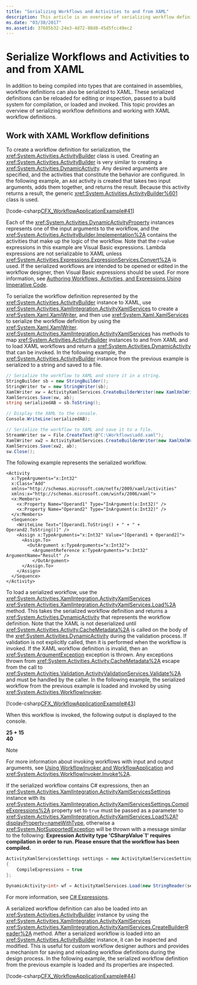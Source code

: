 ```yaml
---
title: "Serializing Workflows and Activities to and from XAML"
description: This article is an overview of serializing workflow definitions and working with XAML workflow definitions in Workflow Foundation.
ms.date: "03/30/2017"
ms.assetid: 37685b32-24e3-4d72-88d8-45d5fcc49ec2
---
```

# Serialize Workflows and Activities to and from XAML

In addition to being compiled into types that are contained in assemblies, workflow definitions can also be serialized to XAML. These serialized definitions can be reloaded for editing or inspection, passed to a build system for compilation, or loaded and invoked. This topic provides an overview of serializing workflow definitions and working with XAML workflow definitions.

## Work with XAML Workflow definitions

To create a workflow definition for serialization, the <xref:System.Activities.ActivityBuilder> class is used. Creating an <xref:System.Activities.ActivityBuilder> is very similar to creating a <xref:System.Activities.DynamicActivity>. Any desired arguments are specified, and the activities that constitute the behavior are configured. In the following example, an `Add` activity is created that takes two input arguments, adds them together, and returns the result. Because this activity returns a result, the generic <xref:System.Activities.ActivityBuilder%601> class is used.

[!code-csharp[CFX_WorkflowApplicationExample#41](~/samples/snippets/csharp/VS_Snippets_CFX/cfx_workflowapplicationexample/cs/program.cs#41)]

Each of the <xref:System.Activities.DynamicActivityProperty> instances represents one of the input arguments to the workflow, and the <xref:System.Activities.ActivityBuilder.Implementation%2A> contains the activities that make up the logic of the workflow. Note that the r-value expressions in this example are Visual Basic expressions. Lambda expressions are not serializable to XAML unless <xref:System.Activities.Expressions.ExpressionServices.Convert%2A> is used. If the serialized workflows are intended to be opened or edited in the workflow designer, then Visual Basic expressions should be used. For more information, see [Authoring Workflows, Activities, and Expressions Using Imperative Code](authoring-workflows-activities-and-expressions-using-imperative-code.md).

To serialize the workflow definition represented by the <xref:System.Activities.ActivityBuilder> instance to XAML, use <xref:System.Activities.XamlIntegration.ActivityXamlServices> to create a <xref:System.Xaml.XamlWriter>, and then use <xref:System.Xaml.XamlServices> to serialize the workflow definition by using the <xref:System.Xaml.XamlWriter>. <xref:System.Activities.XamlIntegration.ActivityXamlServices> has methods to map <xref:System.Activities.ActivityBuilder> instances to and from XAML and to load XAML workflows and return a <xref:System.Activities.DynamicActivity> that can be invoked. In the following example, the <xref:System.Activities.ActivityBuilder> instance from the previous example is serialized to a string and saved to a file.

```csharp
// Serialize the workflow to XAML and store it in a string.
StringBuilder sb = new StringBuilder();
StringWriter tw = new StringWriter(sb);
XamlWriter xw = ActivityXamlServices.CreateBuilderWriter(new XamlXmlWriter(tw, new XamlSchemaContext()));
XamlServices.Save(xw, ab);
string serializedAB = sb.ToString();

// Display the XAML to the console.
Console.WriteLine(serializedAB);

// Serialize the workflow to XAML and save it to a file.
StreamWriter sw = File.CreateText(@"C:\Workflows\add.xaml");
XamlWriter xw2 = ActivityXamlServices.CreateBuilderWriter(new XamlXmlWriter(sw, new XamlSchemaContext()));
XamlServices.Save(xw2, ab);
sw.Close();
```

The following example represents the serialized workflow.

```xaml
<Activity
  x:TypeArguments="x:Int32"
  x:Class="Add"
  xmlns="http://schemas.microsoft.com/netfx/2009/xaml/activities"
  xmlns:x="http://schemas.microsoft.com/winfx/2006/xaml">
  <x:Members>
    <x:Property Name="Operand1" Type="InArgument(x:Int32)" />
    <x:Property Name="Operand2" Type="InArgument(x:Int32)" />
  </x:Members>
  <Sequence>
    <WriteLine Text="[Operand1.ToString() + " + " + Operand2.ToString()]" />
    <Assign x:TypeArguments="x:Int32" Value="[Operand1 + Operand2]">
      <Assign.To>
        <OutArgument x:TypeArguments="x:Int32">
          <ArgumentReference x:TypeArguments="x:Int32" ArgumentName="Result" />
          </OutArgument>
      </Assign.To>
    </Assign>
  </Sequence>
</Activity>
```

To load a serialized workflow, use the <xref:System.Activities.XamlIntegration.ActivityXamlServices> <xref:System.Activities.XamlIntegration.ActivityXamlServices.Load%2A> method. This takes the serialized workflow definition and returns a <xref:System.Activities.DynamicActivity> that represents the workflow definition. Note that the XAML is not deserialized until <xref:System.Activities.Activity.CacheMetadata%2A> is called on the body of the <xref:System.Activities.DynamicActivity> during the validation process. If validation is not explicitly called, then it is performed when the workflow is invoked. If the XAML workflow definition is invalid, then an <xref:System.ArgumentException> exception is thrown. Any exceptions thrown from <xref:System.Activities.Activity.CacheMetadata%2A> escape from the call to <xref:System.Activities.Validation.ActivityValidationServices.Validate%2A> and must be handled by the caller. In the following example, the serialized workflow from the previous example is loaded and invoked by using <xref:System.Activities.WorkflowInvoker>.

[!code-csharp[CFX_WorkflowApplicationExample#43](~/samples/snippets/csharp/VS_Snippets_CFX/cfx_workflowapplicationexample/cs/program.cs#43)]

When this workflow is invoked, the following output is displayed to the console.

**25 + 15**\
**40**

> [!NOTE]
> For more information about invoking workflows with input and output arguments, see [Using WorkflowInvoker and WorkflowApplication](using-workflowinvoker-and-workflowapplication.md) and <xref:System.Activities.WorkflowInvoker.Invoke%2A>.

If the serialized workflow contains C# expressions, then an <xref:System.Activities.XamlIntegration.ActivityXamlServicesSettings> instance with its <xref:System.Activities.XamlIntegration.ActivityXamlServicesSettings.CompileExpressions%2A> property set to `true` must be passed as a parameter to <xref:System.Activities.XamlIntegration.ActivityXamlServices.Load%2A?displayProperty=nameWithType>, otherwise a <xref:System.NotSupportedException> will be thrown with a message similar to the following: **Expression Activity type 'CSharpValue`1' requires compilation in order to run.  Please ensure that the workflow has been compiled.**

```csharp
ActivityXamlServicesSettings settings = new ActivityXamlServicesSettings
{
    CompileExpressions = true
};

DynamicActivity<int> wf = ActivityXamlServices.Load(new StringReader(serializedAB), settings) as DynamicActivity<int>;
```

For more information, see [C# Expressions](csharp-expressions.md).

A serialized workflow definition can also be loaded into an <xref:System.Activities.ActivityBuilder> instance by using the <xref:System.Activities.XamlIntegration.ActivityXamlServices> <xref:System.Activities.XamlIntegration.ActivityXamlServices.CreateBuilderReader%2A> method. After a serialized workflow is loaded into an <xref:System.Activities.ActivityBuilder> instance, it can be inspected and modified. This is useful for custom workflow designer authors and provides a mechanism for saving and reloading workflow definitions during the design process. In the following example, the serialized workflow definition from the previous example is loaded and its properties are inspected.

[!code-csharp[CFX_WorkflowApplicationExample#44](~/samples/snippets/csharp/VS_Snippets_CFX/cfx_workflowapplicationexample/cs/program.cs#44)]
